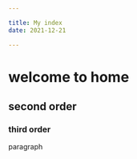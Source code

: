 ```yaml
---

title: My index
date: 2021-12-21

---
```


# welcome to home

## second order

### third order

paragraph
